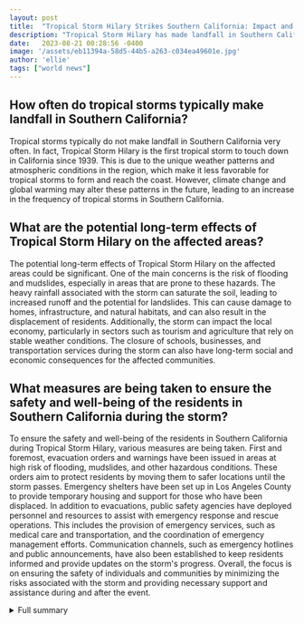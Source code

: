 ```yaml
---
layout: post
title:  "Tropical Storm Hilary Strikes Southern California: Impact and Precautions"
description: "Tropical Storm Hilary has made landfall in Southern California, causing heavy rainfall, strong winds, and widespread disruptions. The storm has prompted evacuations, school closures, and a state of emergency declaration. Learn about the immediate impacts, wider effects, and the importance of preparedness and safety during this severe weather event."
date:   2023-08-21 00:28:56 -0400
image: '/assets/eb11394a-58d5-44b5-a263-c034ea49601e.jpg'
author: 'ellie'
tags: ["world news"]
---
```


## How often do tropical storms typically make landfall in Southern California?
Tropical storms typically do not make landfall in Southern California very often. In fact, Tropical Storm Hilary is the first tropical storm to touch down in California since 1939. This is due to the unique weather patterns and atmospheric conditions in the region, which make it less favorable for tropical storms to form and reach the coast. However, climate change and global warming may alter these patterns in the future, leading to an increase in the frequency of tropical storms in Southern California.

## What are the potential long-term effects of Tropical Storm Hilary on the affected areas?
The potential long-term effects of Tropical Storm Hilary on the affected areas could be significant. One of the main concerns is the risk of flooding and mudslides, especially in areas that are prone to these hazards. The heavy rainfall associated with the storm can saturate the soil, leading to increased runoff and the potential for landslides. This can cause damage to homes, infrastructure, and natural habitats, and can also result in the displacement of residents. Additionally, the storm can impact the local economy, particularly in sectors such as tourism and agriculture that rely on stable weather conditions. The closure of schools, businesses, and transportation services during the storm can also have long-term social and economic consequences for the affected communities.

## What measures are being taken to ensure the safety and well-being of the residents in Southern California during the storm?
To ensure the safety and well-being of the residents in Southern California during Tropical Storm Hilary, various measures are being taken. First and foremost, evacuation orders and warnings have been issued in areas at high risk of flooding, mudslides, and other hazardous conditions. These orders aim to protect residents by moving them to safer locations until the storm passes. Emergency shelters have been set up in Los Angeles County to provide temporary housing and support for those who have been displaced. In addition to evacuations, public safety agencies have deployed personnel and resources to assist with emergency response and rescue operations. This includes the provision of emergency services, such as medical care and transportation, and the coordination of emergency management efforts. Communication channels, such as emergency hotlines and public announcements, have also been established to keep residents informed and provide updates on the storm's progress. Overall, the focus is on ensuring the safety of individuals and communities by minimizing the risks associated with the storm and providing necessary support and assistance during and after the event.


<details>
        <summary>Full summary</summary>
<p>Tropical Storm Hilary made landfall in Southern California, bringing heavy rainfall, strong winds, and widespread disruptions. The storm, which marks the first tropical storm to touch down in California since 1939, has prompted evacuations, school closures, and a state of emergency declaration.</p>
<p>The closure of schools in the Los Angeles Unified School District (LAUSD) was one of the immediate impacts of the storm. Superintendent Alberto Carvalho announced the closure on Sunday, citing concerns about potential impacts such as downed power lines, tree limbs, and flooding. The closure affects not only classes but also athletic activities and third-party events. Charter schools are also likely to be closed, with the safety of bus drivers being a significant concern.</p>
<p>In addition to LAUSD, the closure extends to other school districts in Southern California. Burbank Unified School District also announced school closures on Sunday, and the Rialto Unified School District and Colton Joint Unified School District in San Bernardino County have suspended classes. Cal State Fullerton in Orange County has also closed its campus. These closures are essential to ensure the safety of students and staff members, many of whom live outside of the affected areas and may face difficulties commuting.</p>
<p>The impact of Tropical Storm Hilary extends beyond the education sector. With heavy rainfall and the risk of flash flooding, several areas in Southern California have issued evacuation orders and warnings. Catalina Island, Oak Glen, Forest Falls, Mountain Home Village, Angelus Oaks, and portions of Yucaipa in San Bernardino County are among the areas affected by evacuation orders. Flash flood warnings have been issued for northern Los Angeles County, Riverside County, San Bernardino County, and Ventura County.</p>
<p>The storm has also caused widespread disruptions to transportation. Bus service and operations in Los Angeles County have been suspended, and road closures are in effect throughout the region due to flooding and mudslides. Ontario Airport has suspended flights, and theme parks, attractions, county parks, and facilities have closed their doors. The Ventura County area has experienced dozens of earthquakes, further complicating the situation.</p>
<p>Due to the potential for excessive rainfall, residents are encouraged to create emergency plans and prepare their properties. Power and communications outages, damage to structures, and road and bridge hazards are among the potential impacts from tropical storm-force winds. The National Hurricane Center has issued a Tropical Storm Watch for San Diego County, with tropical storm-force winds and heavy rainfall anticipated in the region.</p>
<p>California Governor Gavin Newsom has declared a state of emergency in response to the storm. The declaration is aimed at providing additional resources and support to affected areas and streamlining the response efforts. Emergency lines are available for residents to report emergencies, and shelters have been opened throughout Los Angeles County.</p>
<p>As Southern California braces for the full impact of Tropical Storm Hilary, it is crucial for residents to stay informed and heed evacuation orders and warnings. The storm's window for tropical storm-force winds is expected to be Sunday afternoon until early Monday morning, and the peak of the storm is forecasted around midnight. With rainfall, wind, flash flooding, coastal flooding, and high surf expected, it is essential to prioritize safety and take necessary precautions during this severe weather event.</p>
</details>